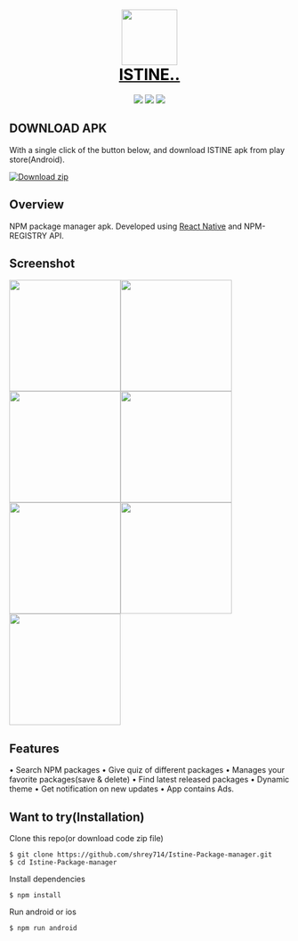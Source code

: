 <h1 align="center">
  <img src="https://user-images.githubusercontent.com/76216765/183026274-ea00fea9-4767-405e-86d3-cf06316d4483.png" width="100"><br>
  <a href="https://github.com/shrey714/Istine-Package-manager" style="color: black"><span>ISTINE..</span></a><br>
</h1>

<p align="center">
  <img src="https://img.shields.io/badge/react-16.13-green.svg" />
  <img src="https://img.shields.io/badge/react--native-0.63-blue.svg" />
  <img src="https://img.shields.io/badge/license-MIT-red" />
</p>

## DOWNLOAD APK

With a single click of the button below, and download ISTINE apk from play store(Android).
<!-- BEGIN LATEST DOWNLOAD BUTTON -->
[![Download zip](https://custom-icon-badges.herokuapp.com/badge/-Download-blue?style=for-the-badge&logo=download&logoColor=white "Download zip")](https://play.google.com/store/apps/details?id=com.istine)
<!-- END LATEST DOWNLOAD BUTTON -->

## Overview

NPM package manager apk. Developed using [React Native](https://facebook.github.io/react-native/) and NPM-REGISTRY API.

## Screenshot
<img src="https://user-images.githubusercontent.com/76216765/183025641-f43b011c-5f8c-407a-860c-75b9c8e0a0ff.png" width="200" /><img src="https://user-images.githubusercontent.com/76216765/183025649-22f95c23-00bd-4c81-b993-46ca8f7fdb64.png" width="200" /><img src="https://user-images.githubusercontent.com/76216765/183025654-f2f8a7c4-65a2-4410-872d-3af83083ef5e.png" width="200" /><img src="https://user-images.githubusercontent.com/76216765/183025664-ae1ca0fb-05bd-4a60-a6de-d4701d1670e1.png" width="200" /><img src="https://user-images.githubusercontent.com/76216765/183025658-296c42ad-0f60-465b-b99c-b49d2e7f399d.png" width="200" /><img src="https://user-images.githubusercontent.com/76216765/183025666-e38bbbc3-419c-4b37-b9f6-aef28bfab6aa.png" width="200" /><img src="https://user-images.githubusercontent.com/76216765/183025671-17ac72b0-4a15-47e4-93bc-d35b447a0de6.png" width="200" />
## Features

• Search NPM packages
• Give quiz of different packages
• Manages your favorite packages(save & delete)
• Find latest released packages
• Dynamic theme
• Get notification on new updates
• App contains Ads.


## Want to try(Installation)

Clone this repo(or download code zip file)

```
$ git clone https://github.com/shrey714/Istine-Package-manager.git
$ cd Istine-Package-manager
```

Install dependencies

```
$ npm install
```

Run android or ios

```
$ npm run android
```
